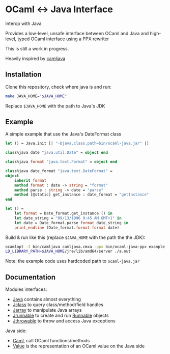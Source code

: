 # OCaml <-> Java Interface

Interop with Java

Provides a low-level, unsafe interface between OCaml and Java
and high-level, typed OCaml interface using a PPX rewriter

This is still a work in progress.

Heavily inspired by [camljava](https://github.com/xavierleroy/camljava)

## Installation

Clone this repository, check where java is and run:

```sh
make JAVA_HOME="$JAVA_HOME"
```

Replace `$JAVA_HOME` with the path to Java's JDK

## Example

A simple example that use the Java's DateFormat class

```ocaml
let () = Java.init [| "-Djava.class.path=bin/ocaml-java.jar" |]

class%java date "java.util.Date" = object end

class%java format "java.text.Format" = object end

class%java date_format "java.text.DateFormat" =
object
	inherit format
	method format : date -> string = "format"
	method parse : string -> date = "parse"
	method [@static] get_instance : date_format = "getInstance"
end

let () =
	let format = Date_format.get_instance () in
	let date_string = "09/13/1996 9:45 AM GMT+1" in
	let date = Date_format.parse format date_string in
	print_endline (Date_format.format format date)
```

Build & run like this (replace `$JAVA_HOME` with the path the the JDK):

```sh
ocamlopt -I bin/camljava camljava.cmxa -ppx bin/ocaml-java-ppx example.ml
LD_LIBRARY_PATH=$JAVA_HOME/jre/lib/amd64/server ./a.out
```

Note: the example code uses hardcoded path to `ocaml-java.jar`

## Documentation

Modules interfaces:
- [Java](srcs/ml/java.mli) contains almost everything
- [Jclass](srcs/ml/jclass.mli) to query class/method/field handles
- [Jarray](srcs/ml/jarray.mli) to manipulate Java arrays
- [Jrunnable](srcs/ml/jrunnable.mli) to create and run [Runnable](https://docs.oracle.com/javase/8/docs/api/java/lang/Runnable.html) objects
- [Jthrowable](srcs/ml/jthrowable.mli) to throw and access Java exceptions

Java side:
- [Caml](srcs/java/juloo/javacaml/Caml.java), call OCaml functions/methods
- [Value](srcs/java/juloo/javacaml/Value.java) is the representation of an OCaml value on the Java side
